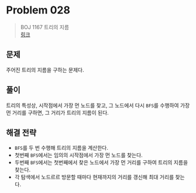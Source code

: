 # Problem 028

> BOJ 1167 트리의 지름
> <br/>
> [링크](https://www.acmicpc.net/problem/1167)

## 문제

주어진 트리의 지름을 구하는 문제다.

## 풀이

트리의 특성상, 시작점에서 가장 먼 노드를 찾고, 그 노드에서 다시 `BFS`를 수행하여 가장 먼 거리를 구하면, 그 거리가 트리의 지름이 된다.

## 해결 전략

- `BFS`를 두 번 수행해 트리의 지름을 계산한다.
- 첫번째 `BFS`에서는 임의의 시작점에서 가장 먼 노드를 찾는다.
- 두번째 `BFS`에서는 첫번째에서 찾은 노드에서 가장 먼 거리를 구하여 트리의 지름을 찾는다.
- 각 탐색에서 노드르르 방문할 때마다 현재까지의 거리를 갱신해 최대 거리를 찾는다.
